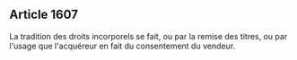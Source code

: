 Article 1607
----
La tradition des droits incorporels se fait, ou par la remise des titres, ou par
l'usage que l'acquéreur en fait du consentement du vendeur.
